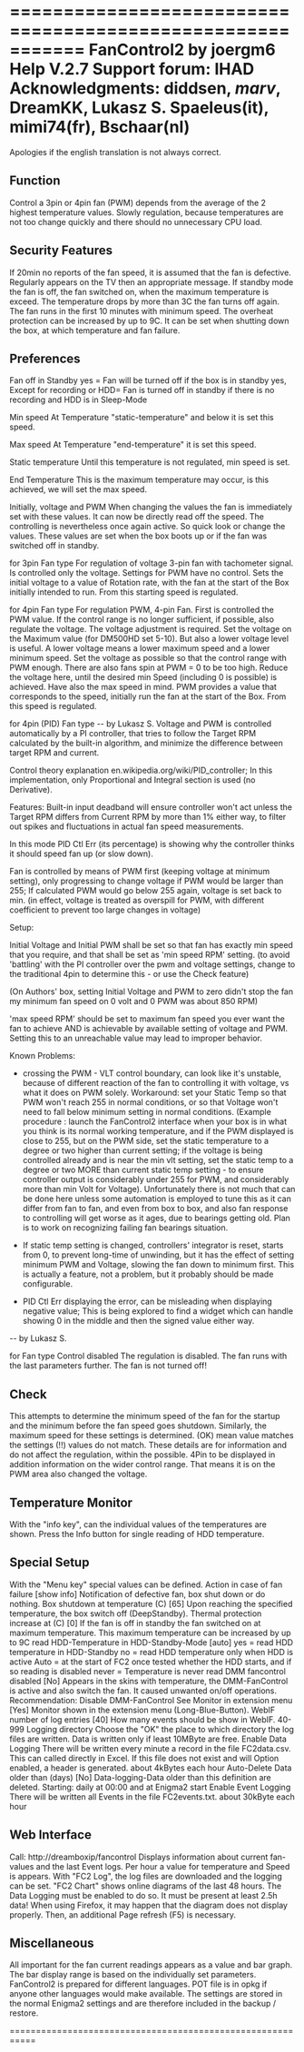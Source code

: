 ===========================================================
FanControl2 by joergm6                           Help V.2.7
Support forum: IHAD
Acknowledgments: diddsen, _marv_, DreamKK, Lukasz S.
                 Spaeleus(it), mimi74(fr), Bschaar(nl)
===========================================================
Apologies if the english translation is not always correct.

   Function
   --------
Control a 3pin or 4pin fan (PWM) depends from the average
of the 2 highest temperature values.
Slowly regulation, because temperatures are not too
change quickly and there should no unnecessary CPU load.

   Security Features
   -----------------
If 20min no reports of the fan speed, it is assumed that the
fan is defective. Regularly appears on the TV then an
appropriate message.
If standby mode the fan is off, the fan switched on, when the maximum
temperature is exceed. The temperature drops by more than 3C the fan
turns off again. The fan runs in the first 10 minutes with
minimum speed.
The overheat protection can be increased by up to 9C.
It can be set when shutting down the box, at which temperature and
fan failure.

   Preferences
   -----------
   Fan off in Standby
yes = Fan will be turned off if the box is in standby
yes, Except for recording or HDD= Fan is turned off in standby
if there is no recording and HDD is in Sleep-Mode

   Min speed
At Temperature "static-temperature" and below it is set this
speed.

   Max speed
At Temperature "end-temperature" it is set this speed.

   Static temperature
Until this temperature is not regulated, min speed is set.

   End Temperature
This is the maximum temperature may occur, is
this achieved, we will set the max speed.

   Initially, voltage and PWM
When changing the values the fan is immediately set with these
values. It can now be directly read off the speed. The controlling
is nevertheless once again active. So quick look or change the
values.
These values are set when the box boots up or if the fan was
switched off in standby.
  
   for 3pin Fan type
For regulation of voltage 3-pin fan with tachometer signal.
Is controlled only the voltage. Settings for PWM have no control.
Sets the initial voltage to a value of Rotation rate, 
with the fan at the start of the Box initially intended to run.
From this starting speed is regulated.

   for 4pin Fan type
For regulation PWM, 4-pin Fan. First is controlled the PWM value.
If the control range is no longer sufficient, if possible, also
regulate the voltage.
The voltage adjustment is required. Set the voltage on the
Maximum value (for DM500HD set 5-10). But also a lower voltage level
is useful. A lower voltage means a lower maximum speed and a lower
minimum speed. Set the voltage as possible so that the control
range with PWM enough.
There are also fans spin at PWM = 0 to be too high.
Reduce the voltage here, until the desired min Speed (including 0 is
possible) is achieved. Have also the max speed in mind.
PWM provides a value that corresponds to the speed, initially run
the fan at the start of the Box. From this speed is regulated.

   for 4pin (PID) Fan type -- by Lukasz S.
Voltage and PWM is controlled automatically by a PI controller, that
tries to follow the Target RPM calculated by the built-in algorithm,
and minimize the difference between target RPM and current.

Control theory explanation en.wikipedia.org/wiki/PID_controller;
In this implementation, only Proportional and Integral section is used 
(no Derivative).

   Features: 
Built-in input deadband will ensure controller won't act unless the
Target RPM differs from Current RPM by more than 1% either way, to
filter out spikes and fluctuations in actual fan speed measurements.

In this mode PID Ctl Err (its percentage) is showing why the controller
thinks it should speed fan up (or slow down).

Fan is controlled by means of PWM first (keeping voltage at minimum setting),
only progressing to change voltage if PWM would be larger than 255;
If calculated PWM would go below 255 again, voltage is set back to min.
(in effect, voltage is treated as overspill for PWM, with different coefficient
to prevent too large changes in voltage)

   Setup:

Initial Voltage and Initial PWM shall be set so that fan has exactly min 
speed that you require, and that shall be set as 'min speed RPM' setting.
(to avoid 'battling' with the PI controller over the pwm and voltage settings, 
change to the traditional 4pin to determine this - or use the Check feature)

(On Authors' box, setting Initial Voltage and PWM to zero didn't stop the fan
my minimum fan speed on 0 volt and 0 PWM was about 850 RPM)

'max speed RPM' should be set to maximum fan speed you ever want the fan to 
achieve AND is achievable by available setting of voltage and PWM. 
Setting this to an unreachable value may lead to improper behavior.

   Known Problems: 
   * crossing the PWM - VLT control boundary, can look like it's unstable,
because of different reaction of the fan to controlling it with voltage, 
vs what it does on PWM solely. Workaround: set your Static Temp so that 
PWM won't reach 255 in normal conditions, or so that Voltage won't need 
to fall below minimum setting in normal conditions. 
(Example procedure : launch the FanControl2 interface when your box is 
in what you think is its normal working temperature, and if the PWM displayed 
is close to 255, but on the PWM side, set the static temperature to a degree 
or two higher than current setting; if the voltage is being controlled already 
and is near the min vlt setting, set the static temp to a degree or two MORE 
than current static temp setting - to ensure controller output is considerably 
under 255 for PWM, and considerably more than min Volt for Voltage). 
Unfortunately there is not much that can be done here unless some automation 
is employed to tune this as it can differ from fan to fan, and even from box 
to box, and also fan response to controlling will get worse as it ages, due to
bearings getting old. Plan is to work on recognizing failing fan bearings situation.
   
   * If static temp setting is changed, controllers' integrator is reset, starts from 0,
to prevent long-time of unwinding, but it has the effect of setting minimum PWM and Voltage,
slowing the fan down to minimum first. This is actually a feature, not a problem, 
but it probably should be made configurable.
   
   * PID Ctl Err displaying the error, can be misleading when displaying negative value;
This is being explored to find a widget which can handle showing 0 in the middle and then the 
signed value either way.

-- by Lukasz S.

   for Fan type Control disabled
The regulation is disabled. The fan runs with the last parameters
further. The fan is not turned off!

   Check
   -----
This attempts to determine the minimum speed of the fan
for the startup and the minimum before the fan speed goes
shutdown.
Similarly, the maximum speed for these settings is
determined. (OK) mean value matches the settings
(!!) values do not match. These details are for information
and do not affect the regulation, within the possible.
4Pin to be displayed in addition information on the wider
control range. That means it is on the PWM area also changed
the voltage.

   Temperature Monitor
   -------------------
With the "info key", can the individual values of the temperatures
are shown.
Press the Info button for single reading of HDD temperature.

   Special Setup
   -------------
With the "Menu key" special values can be defined.
Action in case of fan failure      [show info]
  Notification of defective fan, box shut down or do nothing.
Box shutdown at temperature (C)    [65]
  Upon reaching the specified temperature, the box switch off
  (DeepStandby).
Thermal protection increase at (C) [0]
  If the fan is off in standby the fan switched on at maximum
  temperature. This maximum temperature can be increased by 
  up to 9C
read HDD-Temperature in HDD-Standby-Mode [auto]
  yes = read HDD temperature in HDD-Standby
  no = read HDD temperature only when HDD is active
  Auto = at the start of FC2 once tested whether the HDD
         starts, and if so reading is disabled
  never = Temperature is never read
DMM fancontrol disabled            [No]
  Appears in the skins with temperature, the DMM-FanControl is active
  and also switch the fan. It caused unwanted on/off operations.
  Recommendation: Disable DMM-FanControl
See Monitor in extension menu      [Yes]
  Monitor shown in the extension menu (Long-Blue-Button).
WebIF number of log entries        [40]
  How many events should be show in WebIF.
  40-999
Logging directory
  Choose the "OK" the place to which directory the log files are written.
  Data is written only if least 10MByte are free.
Enable Data Logging
  There will be written every minute a record in the file FC2data.csv. 
  This can called directly in Excel. If this file does not exist and will
  Option enabled, a header is generated.
  about 4kBytes each hour
Auto-Delete Data older than (days) [No]
  Data-logging-Data older than this definition are
  deleted.
  Starting: daily at 00:00 and at Enigma2 start
Enable Event Logging
  There will be written all Events in the file FC2events.txt.
  about 30kByte each hour

   Web Interface
   -------------
Call: http://dreamboxip/fancontrol
Displays information about current fan-values and the last
Event logs. Per hour a value for temperature and Speed is appears.
With "FC2 Log", the log files are downloaded and the logging can be set.
"FC2 Chart" shows online diagrams of the last 48 hours. The Data
Logging must be enabled to do so. It must be present at least 2.5h data!
When using Firefox, it may happen that the diagram does not
display properly. Then, an additional Page refresh (F5) is necessary.

   Miscellaneous
   -------------
All important for the fan current readings
appears as a value and bar graph. The bar display
range is based on the individually set parameters.
FanControl2 is prepared for different languages.
POT file is in opkg if anyone other languages
would make available.
The settings are stored in the normal Enigma2 settings and
are therefore included in the backup / restore.


===========================================================

